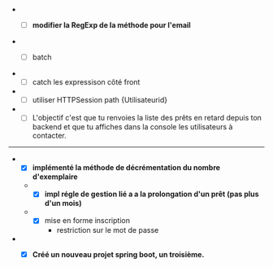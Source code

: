 *
    - [ ] **modifier la RegExp de la méthode pour l'email**


*
    -[ ] batch


*
    - [ ] catch les expressison côté front

*
    - [ ] utiliser HTTPSession path {Utilisateurid}

*
    - [ ] L'objectif c'est que tu renvoies la liste des prêts en retard depuis ton backend et que tu affiches dans la
      console les utilisateurs à contacter.

----------------------------------------------- 

*
    - [x] **implémenté la méthode de décrémentation du nombre d'exemplaire**

    *
        - [x] **impl régle de gestion lié a a la prolongation d'un prêt (pas plus d'un mois)**
    *
        - [x] mise en forme inscription
            * restriction sur le mot de passe
*
    - [x] **Créé un nouveau projet spring boot, un troisième.**  

